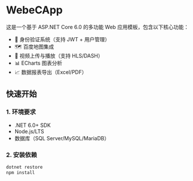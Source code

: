 # WebeCApp

这是一个基于 ASP.NET Core 6.0 的多功能 Web 应用模板，包含以下核心功能：
- 🔐 身份验证系统（支持 JWT + 用户管理）
- 🗺️ 百度地图集成
- 🎥 视频上传与播放（支持 HLS/DASH）
- 📊 ECharts 图表分析
- 📈 数据报表导出（Excel/PDF）

## 快速开始

### 1. 环境要求
- .NET 6.0+ SDK
- Node.js/LTS
- 数据库（SQL Server/MySQL/MariaDB）

### 2. 安装依赖
```bash
dotnet restore
npm install
